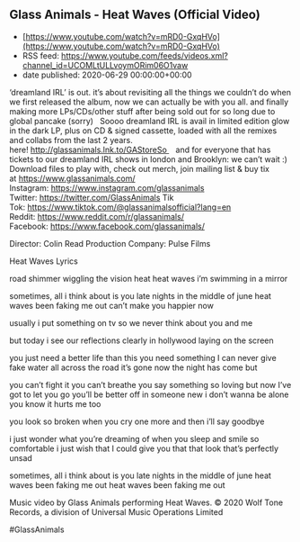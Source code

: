 ## Glass Animals - Heat Waves (Official Video)
 - [https://www.youtube.com/watch?v=mRD0-GxqHVo](https://www.youtube.com/watch?v=mRD0-GxqHVo)
 - RSS feed: https://www.youtube.com/feeds/videos.xml?channel_id=UCOMLtULLvoymORim06O1vaw
 - date published: 2020-06-29 00:00:00+00:00

‘dreamland IRL’ is out. it’s about revisiting all the things we couldn’t do when we first released the album, now we can actually be with you all. and finally making more LPs/CDs/other stuff after being sold out for so long due to global pancake (sorry)
 
Soooo dreamland IRL is avail in limited edition glow in the dark LP, plus on CD & signed cassette, loaded with all the remixes and collabs from the last 2 years. here! http://glassanimals.lnk.to/GAStoreSo 
 
and for everyone that has tickets to our dreamland IRL shows in london and Brooklyn: we can’t wait :)
 
Download files to play with, check out merch, join mailing list & buy tix at https://www.glassanimals.com/
 
Instagram: https://www.instagram.com/glassanimals
Twitter: https://twitter.com/GlassAnimals
Tik Tok: https://www.tiktok.com/@glassanimalsofficial?lang=en
Reddit: https://www.reddit.com/r/glassanimals/
Facebook: https://www.facebook.com/glassanimals/

Director: Colin Read
Production Company: Pulse Films

Heat Waves Lyrics

road shimmer
wiggling the vision
heat heat waves
i’m swimming in a mirror

sometimes, all i think about is you
late nights in the middle of june
heat waves been faking me out
can’t make you happier now

usually i put
something on tv
so we never think
about you and me

but today i see
our reflections 
clearly in hollywood
laying on the screen

you just need a better life than this
you need something I can never give
fake water all across the road
it’s gone now the night has come but

you can’t fight it
you can’t breathe
you say something so loving but
now  I’ve got to let you go
you’ll be better off in someone new
i don’t wanna be alone
you know it hurts me too

you look so broken when you cry
one more and then i’ll say goodbye

i just wonder what you’re dreaming of
when you sleep and smile so comfortable
i just wish that I could give you that
that look that’s perfectly unsad

sometimes, all i think about is you
late nights in the middle of june
heat waves been faking me out
heat waves been faking me out

Music video by Glass Animals performing Heat Waves. © 2020 Wolf Tone Records, a division of Universal Music Operations Limited

#GlassAnimals

